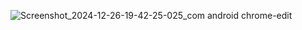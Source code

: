![Screenshot_2024-12-26-19-42-25-025_com android chrome-edit](https://github.com/user-attachments/assets/fd978839-849c-4f42-b45f-8d26d93496a9)
